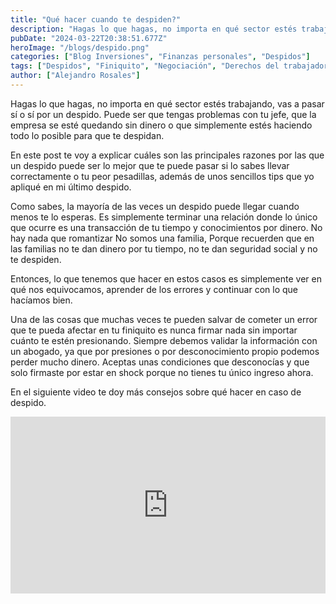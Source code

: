 ```yaml
---
title: "Qué hacer cuando te despiden?"
description: "Hagas lo que hagas, no importa en qué sector estés trabajando, vas a pasar sí o sí por un despido. Puede ser que tengas problemas con tu jefe, que la empresa se esté quedando sin dinero o que simplemente estés haciendo todo lo posible para que te despidan."
pubDate: "2024-03-22T20:38:51.677Z"
heroImage: "/blogs/despido.png"
categories: ["Blog Inversiones", "Finanzas personales", "Despidos"]
tags: ["Despidos", "Finiquito", "Negociación", "Derechos del trabajador", "Emprendimiento", "Ahorro", "Motivos de despido", "Tipos de despido", "Indemnización", "Reacción ante un despido", "Cómo afrontar un despido", "Oportunidades después de un despido"]
author: ["Alejandro Rosales"]
---
```

Hagas lo que hagas, no importa en qué sector estés trabajando, vas a pasar sí o sí por un despido. Puede ser que tengas problemas con tu jefe, que la empresa se esté quedando sin dinero o que simplemente estés haciendo todo lo posible para que te despidan.

En este post te voy a explicar cuáles son las principales razones por las que un despido puede ser lo mejor que te puede pasar si lo sabes llevar correctamente o tu peor pesadillas, además de unos sencillos tips que yo apliqué en mi último despido.

Como sabes, la mayoría de las veces un despido puede llegar cuando menos te lo esperas. Es simplemente terminar una relación donde lo único que ocurre es una transacción de tu tiempo y conocimientos por dinero. No hay nada que romantizar No somos una familia, Porque recuerden que en las familias no te dan dinero por tu tiempo, no te dan seguridad social y no te despiden.

Entonces, lo que tenemos que hacer en estos casos es simplemente ver en qué nos equivocamos, aprender de los errores y continuar con lo que hacíamos bien.

Una de las cosas que muchas veces te pueden salvar de cometer un error que te pueda afectar en tu finiquito es nunca firmar nada sin importar cuánto te estén presionando. Siempre debemos validar la información con un abogado, ya que por presiones o por desconocimiento propio podemos perder mucho dinero. Aceptas unas condiciones que desconocías y que solo firmaste por estar en shock porque no tienes tu único ingreso ahora.

En el siguiente video te doy más consejos sobre qué hacer en caso de despido.

<div class="iframe-container" style="position: relative; width: 100%; height: 0; padding-bottom: 56.25%; overflow: hidden;">
  <iframe width="560" height="315" src="https://www.youtube.com/embed/YKR_5fPL-v0?si=OrZeJb7-pvWzvCkb" title="YouTube video player" frameborder="0" allow="accelerometer; autoplay; clipboard-write; encrypted-media; gyroscope; picture-in-picture; web-share" allowfullscreen style="position: absolute; top: 0; left: 0; width: 100%; height: 100%; border: none;"></iframe>
</div>


